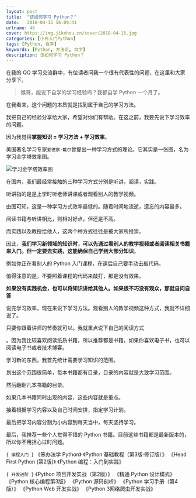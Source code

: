 ```yaml
---
layout: post
title:  "该如何学习 Python？"
date:   2018-04-15 16:09:41
urlname: 46
cover: https://img.jikehou.cn/cover/2018-04-15.jpg
categories: [小白入门Python]
tags: [Python, 自学]
keywords: [Python, 方法论, 自学]
description: 该如何学习 Python？
---
```

在我的 QQ 学习交流群中，有位读者问我一个很有代表性的问题，在这里和大家分享下。

> 猴哥，能说下自学的学习经验吗？我都自学 Python 一个月了。

在我看来，这个问题的本质就是找到属于自己的学习方法。

我把自己的经验分享给大家，希望对你们有帮助。在这之前，我要先说下学习效率的问题。

因为我觉得**掌握知识 = 学习方法 + 学习效率**。

美国著名学习专家`爱德家·戴尔`曾提出一种学习方式的理论。它其实是一张图，名为学习金字塔效率图。
<!-- more -->
![学习金字塔效率图](https://img.jikehou.cn/img/74_1.jpg)

在国内，我们最经常接触的三种学习方式分别是听讲，阅读，实践。

听讲指的是是上学时听老师讲课或者观看别人的教学视频。

由图可知，这是一种学习方式效率最低的。随着时间地流逝，遗忘的内容最多。

阅读书籍与听讲相比，则相对好点，但还是不高。

而实践以及教授给他人，这两个种方式往往是被大家所推崇。

因此，**我们学习新领域的知识时，可以先通过看别人的教学视频或者阅读相关书籍来入门。但一定要去实践，这能确保自己学到大部分知识**。

例如你正在看别人的 Python 入门课程，在课后自己要手动去敲代码。

值得注意的是，不要照着课程的代码来敲打，那是没有效果。

**如果没有实践机会，也可以将知识讲给其他人。如果很不巧没有观众，那就自问自答**

说完学习效率，现在来说下学习方法。观看别人的教学视频这种方式，我就不详细说了。

只要你跟着讲师的节奏就可以。我就重点说下自己的阅读方式

。因为我比较喜欢阅读纸质书籍，所以推荐都是书籍。如果你喜欢电子书，也可以阅读电子书或者技术博客。

学习新的东西，我首先统计需要学习知识的范围。

划出这个范围很简单，每本书籍都有目录，目录的内容就是大致学习范围。

然后翻翻几本书籍的目录。

如果几本书籍同时出现的内容，这些内容就是重点。

接着根据学习内容以及自己时间安排，指定学习计划。

最后把学习内容分割为小内容到每天当中，每天坚持学习。

最后，我推荐一些个人觉得不错的 Python 书籍。目前这些书籍都是最新版本的，所以你不用担心过时问题。

`{ 编程入门 }`
《笨办法学 Python》
《Python 基础教程（第3版·修订版）》
《Head First Python (第2版)》
《Python 编程：入门到实践》

`{ 开发进阶 }`
《Python 项目开发实战（第2版）》
《精通 Python 设计模式》
《Python 核心编程第3版》
《Python 源码剖析》
《Python 学习手册（第4版）》
《Python Web 开发实战》
《Python 3网络爬虫开发实战》 
